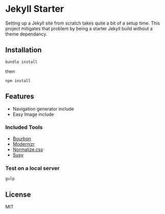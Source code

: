 Jekyll Starter
===

Setting up a Jekyll site from scratch takes quite a bit of a setup time. This project mitigates that problem by being a starter Jekyll build without a theme dependancy.

## Installation

```
bundle install
```
then

```
npm install
```

## Features

- Navigation generator include
- Easy Image include


### Included Tools

- [Bourbon](http://bourbon.io/)
- [Modernizr](https://modernizr.com/)
- [Normalize.css](https://necolas.github.io/normalize.css/)
- [Susy](http://susy.oddbird.net/)

### Test on a local server

```
gulp
```

## License

MIT